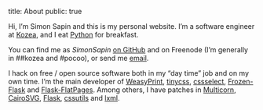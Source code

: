 title: About
public: true

Hi, I’m Simon Sapin and this is my personal website. I’m a software engineer at
[Kozea](http://kozea.fr), and I eat [Python](http://python.org/) for breakfast.

You can find me as *SimonSapin* [on GitHub](https://github.com/SimonSapin)
and on Freenode (I’m generally in ##kozea and #pocoo), or send me
<a href="&#109;&#97;&#105;&#108;&#116;&#111;&#58;simon&#64;exyr.org">email</a>.

I hack on free / open source software both in my “day time” job and on my
own time.
I’m the main developer of
[WeasyPrint](http://weasyprint.org),
[tinycss](http://packages.python.org/tinycss/),
[cssselect](http://packages.python.org/cssselect/),
[Frozen-Flask](http://packages.pyton.org/Frozen-Flask/) and
[Flask-FlatPages](http://packages.python.org/Flask-FlatPages/).
Among others, I have patches in
[Multicorn](http://multicorn.org/),
[CairoSVG](http://cairosvg.org/),
[Flask](http://flask.pocoo.org/),
[cssutils](http://packages.python.org/cssutils/) and
[lxml](http://lxml.de/).
